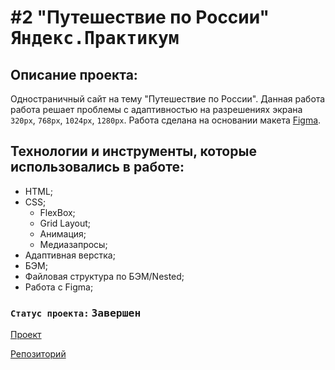 # #2 "Путешествие по России" <kbd>Яндекс.Практикум</kbd>

## Описание проекта:
Одностраничный сайт на тему "Путешествие по России". Данная работа работа решает проблемы с адаптивностью на разрешениях экрана `320px`, `768px`, `1024px`, `1280px`. Работа сделана на основании макета [Figma](https://www.figma.com/file/5S2WSbEFL6awjVWJ0NWL8Q/Sprint-3_-Russia-_-desktop-%2B-mobile?node-id=28503%3A0).

## Технологии и инструменты, которые использовались в работе:
  * HTML;
  * CSS;
    * FlexBox;
    * Grid Layout;
    * Анимация;
    * Медиазапросы;
  * Адаптивная верстка;
  * БЭМ;
  * Файловая структура по БЭМ/Nested;
  * Работа с Figma;

### `Статус проекта:` <kbd>Завершен</kbd>

[Проект](https://ieasyjet.github.io/second-project/)

[Репозиторий](https://github.com/iEasyJet/second-project)

